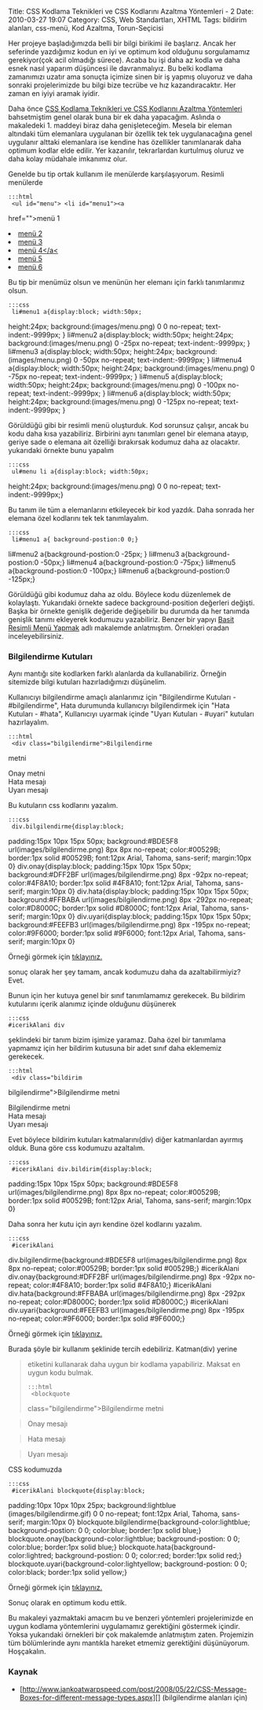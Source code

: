 Title: CSS Kodlama Teknikleri ve CSS Kodlarını Azaltma Yöntemleri - 2
Date: 2010-03-27 19:07
Category: CSS, Web Standartları, XHTML
Tags: bildirim alanları, css-menü, Kod Azaltma, Torun-Seçicisi

Her projeye başladığımızda belli bir bilgi birikimi ile başlarız. Ancak
her seferinde yazdığımız kodun en iyi ve optimum kod olduğunu
sorgulamamız gerekiyor(çok acil olmadığı sürece). Acaba bu işi daha az
kodla ve daha esnek nasıl yaparım düşüncesi ile davranmalıyız. Bu belki
kodlama zamanımızı uzatır ama sonuçta içimize sinen bir iş yapmış
oluyoruz ve daha sonraki projelerimizde bu bilgi bize tecrübe ve hız
kazandıracaktır. Her zaman en iyiyi aramak iyidir.

Daha önce [CSS Kodlama Teknikleri ve CSS Kodlarını Azaltma Yöntemleri][]
bahsetmiştim genel olarak buna bir ek daha yapacağım. Aslında o
makaledeki 1. maddeyi biraz daha genişleteceğim. Mesela bir eleman
altındaki tüm elemanlara uygulanan bir özellik tek tek uygulanacağına
genel uygulanır alttaki elemanlara ise kendine has özellikler
tanımlanarak daha optimum kodlar elde edilir. Yer kazanılır,
tekrarlardan kurtulmuş oluruz ve daha kolay müdahale imkanımız
olur.<!--more-->

Genelde bu tip ortak kullanım ile menülerde karşılaşıyorum. Resimli
menülerde

	:::html
	 <ul id="menu"> <li id="menu1"><a
href="">menü 1</a></li> <li id="menu2"><a href="">menü
2</a></li> <li id="menu3"><a href="">menü 3</a></li> <li
id="menu4"><a href="">menü 4</a<</li> <li id="menu5"><a
href="">menü 5</a></li> <li id="menu6"><a href="">menü
6</a></li> </ul> 

Bu tip bir menümüz olsun ve menünün her elemanı için farklı tanımlarımız
olsun.

	:::css
	 li#menu1 a{display:block; width:50px;
height:24px; background:(images/menu.png) 0 0 no-repeat;
text-indent:-9999px; } li#menu2 a{display:block; width:50px;
height:24px; background:(images/menu.png) 0 -25px no-repeat;
text-indent:-9999px; } li#menu3 a{display:block; width:50px;
height:24px; background:(images/menu.png) 0 -50px no-repeat;
text-indent:-9999px; } li#menu4 a{display:block; width:50px;
height:24px; background:(images/menu.png) 0 -75px no-repeat;
text-indent:-9999px; } li#menu5 a{display:block; width:50px;
height:24px; background:(images/menu.png) 0 -100px no-repeat;
text-indent:-9999px; } li#menu6 a{display:block; width:50px;
height:24px; background:(images/menu.png) 0 -125px no-repeat;
text-indent:-9999px; } 

Görüldüğü gibi bir resimli menü oluşturduk. Kod sorunsuz çalışır, ancak
bu kodu daha kısa yazabiliriz. Birbirini aynı tanımları genel bir
elemana atayıp, geriye sade o elemana ait özelliği bırakırsak kodumuz
daha az olacaktır. yukarıdaki örnekte bunu yapalım

	:::css
	 ul#menu li a{display:block; width:50px;
height:24px; background:(images/menu.png) 0 0 no-repeat;
text-indent:-9999px;} 

Bu tanım ile tüm a elemanlarını etkileyecek bir kod yazdık. Daha sonrada
her elemana özel kodlarını tek tek tanımlayalım.

	:::css
	 li#menu1 a{ background-postion:0 0;}
li#menu2 a{background-postion:0 -25px; } li#menu3
a{background-postion:0 -50px;} li#menu4 a{background-postion:0 -75px;}
li#menu5 a{background-postion:0 -100px;} li#menu6
a{background-postion:0 -125px;} 

Görüldüğü gibi kodumuz daha az oldu. Böylece kodu düzenlemek de
kolaylaştı. Yukarıdaki örnekte sadece background-position değerleri
değişti. Başka bir örnekte genişlik değeride değişebilir bu durumda da
her tanımda genişlik tanımı ekleyerek kodumuzu yazabiliriz. Benzer bir
yapıyı [Basit Resimli Menü Yapmak][] adlı makalemde anlatmıştım.
Örnekleri oradan inceleyebilirsiniz.

### Bilgilendirme Kutuları

Aynı mantığı site kodlarken farklı alanlarda da kullanabiliriz. Örneğin
sitemizde bilgi kutuları hazırladığımızı düşünelim.

Kullanıcıyı bilgilendirme amaçlı alanlarımız için "Bilgilendirme
Kutuları - #bilgilendirme", Hata durumunda kullanıcıyı bilgilendirmek
için "Hata Kutuları - #hata", Kullanıcıyı uyarmak içinde "Uyarı
Kutuları - #uyari" kutuları hazırlayalım.

	:::html
	 <div class="bilgilendirme">Bilgilendirme
metni</div> <div class="onay">Onay metni</div> <div
class="hata">Hata mesajı</div> <div class="uyari">Uyarı
mesajı</div> 

Bu kutuların css kodlarını yazalım.

	:::css
	 div.bilgilendirme{display:block;
padding:15px 10px 15px 50px; background:#BDE5F8
url(images/bilgilendirme.png) 8px 8px no-repeat; color:#00529B;
border:1px solid #00529B; font:12px Arial, Tahoma, sans-serif;
margin:10px 0} div.onay{display:block; padding:15px 10px 15px 50px;
background:#DFF2BF url(images/bilgilendirme.png) 8px -92px no-repeat;
color:#4F8A10; border:1px solid #4F8A10; font:12px Arial, Tahoma,
sans-serif; margin:10px 0} div.hata{display:block; padding:15px 10px
15px 50px; background:#FFBABA url(images/bilgilendirme.png) 8px -292px
no-repeat; color:#D8000C; border:1px solid #D8000C; font:12px Arial,
Tahoma, sans-serif; margin:10px 0} div.uyari{display:block; padding:15px
10px 15px 50px; background:#FEEFB3 url(images/bilgilendirme.png) 8px
-195px no-repeat; color:#9F6000; border:1px solid #9F6000; font:12px
Arial, Tahoma, sans-serif; margin:10px 0} 

Örneği görmek için [tıklayınız.][]

sonuç olarak her şey tamam, ancak kodumuzu daha da azaltabilirmiyiz?
Evet.

Bunun için her kutuya genel bir sınıf tanımlamamız gerekecek. Bu
bildirim kutularını içerik alanımız içinde olduğunu düşünerek

	:::css
	#icerikAlani div

şeklindeki bir tanım bizim işimize yaramaz. Daha özel bir tanımlama
yapmamız için her bildirim kutusuna bir adet sınıf daha eklememiz
gerekecek.

	:::html
	 <div class="bildirim
bilgilendirme">Bilgilendirme metni</div> <div class="bildirim
onay">Bilgilendirme metni</div> <div class="bildirim hata">Hata
mesajı</div> <div class="bildirim uyari">Uyarı mesajı</div>


Evet böylece bildirim kutuları katmalarını(div) diğer katmanlardan
ayırmış olduk. Buna göre css kodumuzu azaltalım.

	:::css
	 #icerikAlani div.bildirim{display:block;
padding:15px 10px 15px 50px; background:#BDE5F8
url(images/bilgilendirme.png) 8px 8px no-repeat; color:#00529B;
border:1px solid #00529B; font:12px Arial, Tahoma, sans-serif;
margin:10px 0} 

Daha sonra her kutu için ayrı kendine özel kodlarını yazalım.

	:::css
	 #icerikAlani
div.bilgilendirme{background:#BDE5F8 url(images/bilgilendirme.png) 8px
8px no-repeat; color:#00529B; border:1px solid #00529B;} #icerikAlani
div.onay{background:#DFF2BF url(images/bilgilendirme.png) 8px -92px
no-repeat; color:#4F8A10; border:1px solid #4F8A10;} #icerikAlani
div.hata{background:#FFBABA url(images/bilgilendirme.png) 8px -292px
no-repeat; color:#D8000C; border:1px solid #D8000C;} #icerikAlani
div.uyari{background:#FEEFB3 url(images/bilgilendirme.png) 8px -195px
no-repeat; color:#9F6000; border:1px solid #9F6000;} 

Örneği görmek için [tıklayınız.][1]

Burada şöyle bir kullanım şeklinide tercih edebiliriz. Katman(div)
yerine <blockquote> etiketini kullanarak daha uygun bir kodlama
yapabiliriz. Maksat en uygun kodu bulmak.

	:::html
	 <blockquote
class="bilgilendirme">Bilgilendirme metni</blockquote> <blockquote
class="onay">Onay mesajı</blockquote> <blockquote class="hata">Hata
mesajı</blockquote> <blockquote class="uyari">Uyarı
mesajı</blockquote> 

CSS kodumuzda

	:::css
	 #icerikAlani blockquote{display:block;
padding:10px 10px 10px 25px; background:lightblue
(images/bilgilendirme.gif) 0 0 no-repeat; font:12px Arial, Tahoma,
sans-serif; margin:10px 0}
blockquote.bilgilendirme{background-color:lightblue; background-postion:
0 0; color:blue; border:1px solid blue;}
blockquote.onay{background-color:lightblue; background-postion: 0 0;
color:blue; border:1px solid blue;}
blockquote.hata{background-color:lightred; background-postion: 0 0;
color:red; border:1px solid red;}
blockquote.uyari{background-color:lightyellow; background-postion: 0 0;
color:black; border:1px solid yellow;} 

Örneği görmek için [tıklayınız.][2]

Sonuç olarak en optimum kodu ettik.

Bu makaleyi yazmaktaki amacım bu ve benzeri yöntemleri projelerimizde en
uygun kodlama yöntemlerini uygulamamız gerektiğini göstermek içindir.
Yoksa yukarıdaki örnekleri bir çok makalemde anlatmıştım zaten.
Projemizin tüm bölümlerinde aynı mantıkla hareket etmemiz gerektiğini
düşünüyorum. Hoşçakalın.

### Kaynak

-   [http://www.jankoatwarpspeed.com/post/2008/05/22/CSS-Message-Boxes-for-different-message-types.aspx][]
    (bilgilendirme alanları için)

</p>

  [CSS Kodlama Teknikleri ve CSS Kodlarını Azaltma Yöntemleri]: http://www.fatihhayrioglu.com/css-kodlarini-temizlemeazaltma/
    "CSS Kodlama Teknikleri ve CSS Kodlarını Azaltma   Yöntemleri"
  [Basit Resimli Menü Yapmak]: http://www.fatihhayrioglu.com/basit-resimli-menu-yapmak/
    "Basit Resimli Menü Yapmak"
  [tıklayınız.]: http://www.fatihhayrioglu.com/static/dokumanlar/kodazaltma2/bilgilendirme_1.html
  [1]: http://www.fatihhayrioglu.com/static/dokumanlar/kodazaltma2/bilgilendirme_2.html
  [2]: http://www.fatihhayrioglu.com/static/dokumanlar/kodazaltma2/bilgilendirme_3.html
  [http://www.jankoatwarpspeed.com/post/2008/05/22/CSS-Message-Boxes-for-different-message-types.aspx]: http://www.jankoatwarpspeed.com/post/2008/05/22/CSS-Message-Boxes-for-different-message-types.aspx
    "http://www.jankoatwarpspeed.com/post/2008/05/22/CSS-Message-Boxes-for-different-message-types.aspx"

